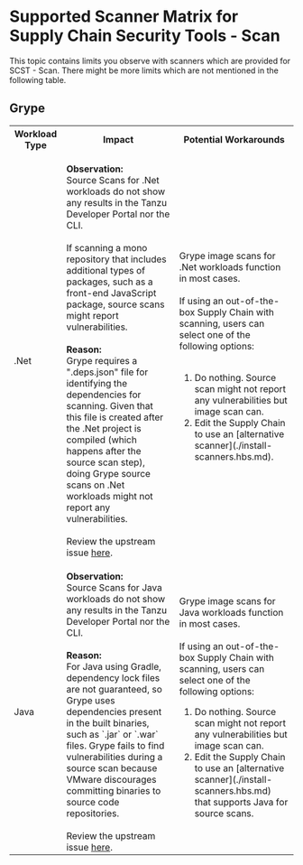 # Supported Scanner Matrix for Supply Chain Security Tools - Scan

This topic contains limits you observe with scanners which are provided for SCST - Scan. There might be more limits
which are not mentioned in the following table.

## Grype

<table>
    <tr>
        <th>Workload Type</th>
        <th>Impact </th>
        <th>Potential Workarounds </th>
    </tr>
    <tr>
        <td> .Net </td>
        <td> <p> <strong>Observation:</strong> <br> Source Scans for .Net workloads do not show any results in the Tanzu Developer Portal nor the CLI.  <br></br> If scanning a mono repository that includes additional types of packages, such as a front-end JavaScript package, source scans might report vulnerabilities. <br></br> <strong>Reason:</strong> <br> Grype requires a ".deps.json" file for identifying the dependencies for scanning. Given that this file is created after the .Net project is compiled (which happens after the source scan step), doing Grype  source scans on .Net workloads might not report any vulnerabilities. <br></br> Review the upstream issue <a href="https://github.com/anchore/syft/issues/1522">here</a>. </p> </td>
        <td> Grype image scans for .Net workloads function in most cases. <br> </br> If using an out-of-the-box Supply Chain with scanning, users can select one of the following options: <br></br><ol><li> Do nothing. Source scan might not report any vulnerabilities but image scan can. </li> <li> Edit the Supply Chain to use an [alternative scanner](./install-scanners.hbs.md)</a>. </li> </ol></td>
    </tr>
    <tr>
        <td> Java </td>
        <td> <strong>Observation:</strong> <br> Source Scans for Java workloads do not show any results in the Tanzu Developer Portal nor the CLI. <br></br> <strong>Reason:</strong> <br>For Java using Gradle, dependency lock files are not guaranteed, so Grype uses dependencies present in the built binaries, such as `.jar` or `.war` files. Grype fails to find vulnerabilities during a source scan because VMware discourages committing binaries to source code repositories. <br></br> Review the upstream issue <a href="https://github.com/anchore/syft/issues/690">here</a>. </td>
        <td>Grype image scans for Java workloads function in most cases. <br></br> If using an out-of-the-box Supply Chain with scanning, users can select one of the following options: <br><ol><li> Do nothing. Source scan might not report any vulnerabilities but image scan can. </li><li> Edit the Supply Chain to use an [alternative scanner](./install-scanners.hbs.md)</a> that supports Java for source scans. </li></ol></td>
    <tr>
